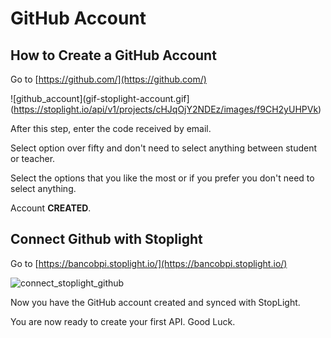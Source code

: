 # GitHub Account

## How to Create a GitHub Account

Go to [https://github.com/](https://github.com/)

![github_account](gif-stoplight-account.gif](https://stoplight.io/api/v1/projects/cHJqOjY2NDEz/images/f9CH2yUHPVk)

After this step, enter the code received by email.

Select option over fifty and don't need to select anything between student or teacher.

Select the options that you like the most or if you prefer you don't need to select anything.

Account **CREATED**.

## Connect Github with Stoplight

Go to [https://bancobpi.stoplight.io/](https://bancobpi.stoplight.io/)

![connect_stoplight_github](https://stoplight.io/api/v1/projects/cHJqOjEyMTAzMw/images/BjgfO6QilHc)

Now you have the GitHub account created and synced with StopLight.

You are now ready to create your first API. Good Luck.
